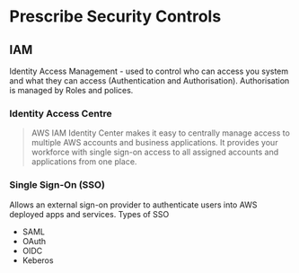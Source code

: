 # Prescribe Security Controls

## IAM

Identity Access Management - used to control who can access you system and what they can access (Authentication and Authorisation). Authorisation is managed by Roles and polices.

### Identity Access Centre

> AWS IAM Identity Center makes it easy to centrally manage access to multiple AWS accounts and business applications. It provides your workforce with single sign-on access to all assigned accounts and applications from one place. 

### Single Sign-On (SSO)

Allows an external sign-on provider to authenticate users into AWS deployed apps and services. Types of SSO

- SAML
- OAuth
- OIDC
- Keberos


